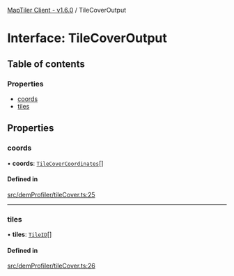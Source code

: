 [MapTiler Client - v1.6.0](../README.md) / TileCoverOutput

# Interface: TileCoverOutput

## Table of contents

### Properties

- [coords](TileCoverOutput.md#coords)
- [tiles](TileCoverOutput.md#tiles)

## Properties

### coords

• **coords**: [`TileCoverCoordinates`](TileCoverCoordinates.md)[]

#### Defined in

[src/demProfiler/tileCover.ts:25](https://github.com/CraigglesO/maptiler-client-js/blob/487b199/src/demProfiler/tileCover.ts#L25)

___

### tiles

• **tiles**: [`TileID`](TileID.md)[]

#### Defined in

[src/demProfiler/tileCover.ts:26](https://github.com/CraigglesO/maptiler-client-js/blob/487b199/src/demProfiler/tileCover.ts#L26)
